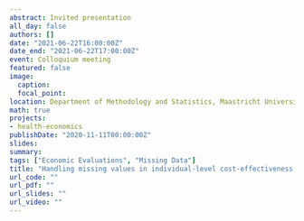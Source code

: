 ```yaml
---
abstract: Invited presentation
all_day: false
authors: []
date: "2021-06-22T16:00:00Z"
date_end: "2021-06-22T17:00:00Z"
event: Colloquium meeting
featured: false
image:
  caption: 
  focal_point: 
location: Department of Methodology and Statistics, Maastricht University, Maastricht - NL
math: true
projects:
- health-economics
publishDate: "2020-11-11T00:00:00Z"
slides: 
summary: 
tags: ["Economic Evaluations", "Missing Data"]
title: "Handling missing values in individual-level cost-effectiveness analyses"
url_code: ""
url_pdf: ""
url_slides: ""
url_video: ""
---
```





